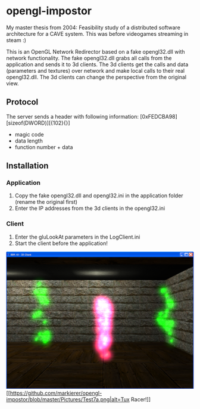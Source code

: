 # opengl-impostor

My master thesis from 2004: Feasibility study of a distributed software architecture for a CAVE system. This was before videogames streaming in steam :)

This is an OpenGL Network Redirector based on a fake opengl32.dll with network functionality. The fake opengl32.dll grabs all calls from the application and sends it to 3d clients. The 3d clients get the calls and data (parameters and textures) over network and make local calls to their real opengl32.dll. The 3d clients can change the perspective from the original view.

## Protocol
The server sends a header with following information:
[0xFEDCBA98][sizeof(DWORD)][{102}{}]
- magic code
- data length
- function number + data

## Installation

### Application
1. Copy the fake opengl32.dll and opengl32.ini in the application folder (rename the original first)
2. Enter the IP addresses from the 3d clients in the opengl32.ini

### Client
1. Enter the gluLookAt parameters in the LogClient.ini
2. Start the client before the application!

![Alt text](https://github.com/markierer/opengl-impostor/blob/master/Pictures/Test5.png)
[[https://github.com/markierer/opengl-impostor/blob/master/Pictures/Test7a.png|alt=Tux Racer!]]
